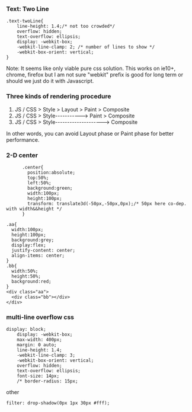 ### Text: Two Line
```
.text-twoLine{
	line-height: 1.4;/* not too crowded*/
	overflow: hidden;
	text-overflow: ellipsis;
	display: -webkit-box;
	-webkit-line-clamp: 2; /* number of lines to show */
	-webkit-box-orient: vertical;
}
```
Note: It seems like only viable pure css solution. This works on ie10+, chrome, firefox but I am not sure "webkit"
prefix is good for long term or should we just do it with Javascript.

### Three kinds of rendering procedure

1. JS / CSS > Style > Layout > Paint > Composite
2. JS / CSS > Style-----------> Paint > Composite
3. JS / CSS > Style--------------------> Composite

In other words, you can avoid Layout phase or Paint phase for better performance.
### 2-D center
```
      .center{
        position:absolute;
        top:50%;
        left:50%;
        background:green;
        width:100px;
        height:100px;
        transform: translate3d(-50px,-50px,0px);/* 50px here co-dep. with width&&height */
      }
```
```
.aa{
  width:100px;
  height:100px;
  background:grey;
  display:flex;
  justify-content: center;
  align-items: center;
}
.bb{
  width:50%;
  height:50%;
  background:red;
}
<div class="aa">
  <div class="bb"></div>
</div>
```

### multi-line overflow css
```
display: block;
    display: -webkit-box;
    max-width: 400px;
    margin: 0 auto;
    line-height: 1.4;
    -webkit-line-clamp: 3;
    -webkit-box-orient: vertical;
    overflow: hidden;
    text-overflow: ellipsis;
    font-size: 14px;
    /* border-radius: 15px;
```
other
```
filter: drop-shadow(0px 1px 30px #fff);
```

